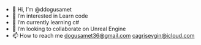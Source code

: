 - 👋 Hi, I’m @ddogusamet
- 👀 I’m interested in Learn code
- 🌱 I’m currently learning c#
- 💞️ I’m looking to collaborate on Unreal Engine
- 📫 How to reach me dogusamet36@gmail.com  cagrisevgin@icloud.com

<!---
ddogusamet/ddogusamet is a ✨ special ✨ repository because its `README.md` (this file) appears on your GitHub profile.
You can click the Preview link to take a look at your changes.
--->

